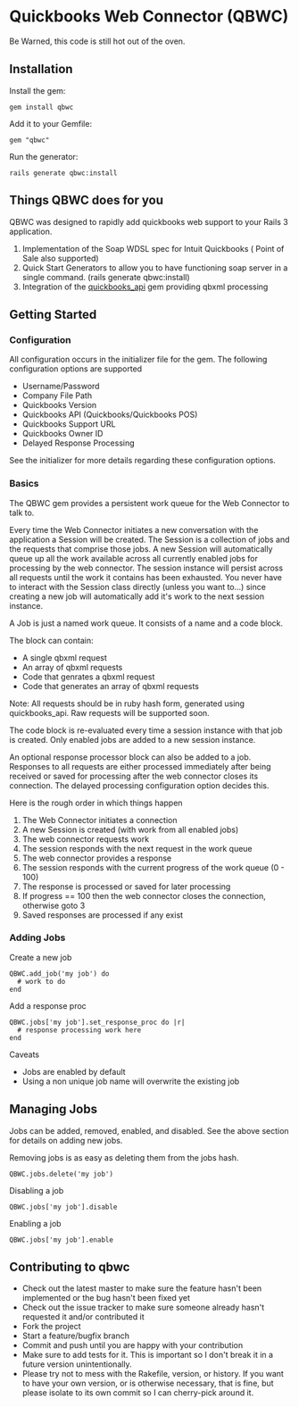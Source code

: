 # Quickbooks Web Connector (QBWC)

Be Warned, this code is still hot out of the oven. 

## Installation

Install the gem:

  `gem install qbwc`

Add it to your Gemfile:

  `gem "qbwc"`

Run the generator:

  `rails generate qbwc:install`

## Things QBWC does for you 

QBWC was designed to rapidly add quickbooks web support to your Rails 3 application. 

1. Implementation of the Soap WDSL spec for Intuit Quickbooks ( Point of Sale also supported)
2. Quick Start Generators to allow you to have functioning soap server in a single command. (rails generate qbwc:install)
3. Integration of the [quickbooks_api](https://github.com/skryl/quickbooks_api) gem providing qbxml processing

## Getting Started

### Configuration

All configuration occurs in the initializer file for the gem. The following
configuration options are supported

* Username/Password
* Company File Path
* Quickbooks Version
* Quickbooks API (Quickbooks/Quickbooks POS)
* Quickbooks Support URL
* Quickbooks Owner ID
* Delayed Response Processing

See the initializer for more details regarding these configuration options.

### Basics

The QBWC gem provides a persistent work queue for the Web Connector to talk to.

Every time the Web Connector initiates a new conversation with the application a
Session will be created. The Session is a collection of jobs and the requests
that comprise those jobs. A new Session will automatically queue up all the work
available across all currently enabled jobs for processing by the web connector.
The session instance will persist across all requests until the work it contains
has been exhausted. You never have to interact with the Session class directly
(unless you want to...) since creating a new job will automatically add it's
work to the next session instance.

A Job is just a named work queue. It consists of a name and a code block.

The block can contain:

  * A single qbxml request
  * An array of qbxml requests
  * Code that genrates a qbxml request
  * Code that generates an array of qbxml requests

Note: All requests should be in ruby hash form, generated using quickbooks_api. Raw
requests will be supported soon.

The code block is re-evaluated every time a session instance with that job is
created. Only enabled jobs are added to a new session instance. 

An optional response processor block can also be added to a job. Responses to
all requests are either processed immediately after being received or saved for
processing after the web connector closes its connection. The delayed processing
configuration option decides this.

Here is the rough order in which things happen

  1. The Web Connector initiates a connection
  2. A new Session is created (with work from all enabled jobs)
  3. The web connector requests work
  4. The session responds with the next request in the work queue
  5. The web connector provides a response
  6. The session responds with the current progress of the work queue (0 - 100)
  6. The response is processed or saved for later processing
  7. If progress == 100 then the web connector closes the connection, otherwise goto 3
  8. Saved responses are processed if any exist

### Adding Jobs

Create a new job

    QBWC.add_job('my job') do
      # work to do
    end

Add a response proc

    QBWC.jobs['my job'].set_response_proc do |r|
      # response processing work here
    end

Caveats
  * Jobs are enabled by default
  * Using a non unique job name will overwrite the existing job


## Managing Jobs

Jobs can be added, removed, enabled, and disabled. See the above section for
details on adding new jobs. 

Removing jobs is as easy as deleting them from the jobs hash.                   

    QBWC.jobs.delete('my job')

Disabling a job

    QBWC.jobs['my job'].disable

Enabling a job

    QBWC.jobs['my job'].enable


## Contributing to qbwc
 
* Check out the latest master to make sure the feature hasn't been implemented or the bug hasn't been fixed yet
* Check out the issue tracker to make sure someone already hasn't requested it and/or contributed it
* Fork the project
* Start a feature/bugfix branch
* Commit and push until you are happy with your contribution
* Make sure to add tests for it. This is important so I don't break it in a future version unintentionally.
* Please try not to mess with the Rakefile, version, or history. If you want to have your own version, or is otherwise necessary, that is fine, but please isolate to its own commit so I can cherry-pick around it.
